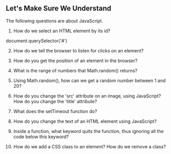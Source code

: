 ## Let's Make Sure We Understand

The following questions are about JavaScript.

1. How do we select an HTML element by its id?

document.querySelector('#')

2. How do we tell the browser to listen for clicks on an element?

3. How do you get the position of an element in the browser?

4. What is the range of numbers that Math.random() returns?

5. Using Math.random(), how can we get a random number between 1 and 20?

6. How do you change the 'src' attribute on an image, using JavaScript? How do you change the 'title' attribute?

7. What does the setTimeout function do?

8. How do you change the text of an HTML element using JavaScript?

9. Inside a function, what keyword quits the function, thus ignoring all
    the code below this keyword?

10. How do we add a CSS class to an element? How do we remove a class?
